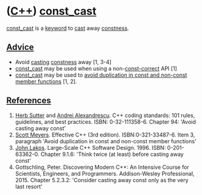 # ([C++](Cpp.md)) [const_cast](CppConst_cast.md)

[const_cast](CppConst_cast.md) is a [keyword](CppKeyword.md) to
[cast](CppCast.md) away [constness](CppConst.md).

## [Advice](CppAdvice.md)

-   Avoid [casting](CppCast.md) [constness](CppConst.md) away [1, 3-4]
-   [const_cast](CppConst_cast.md) may be used when using a non-[const-correct](CppConstCorrect.md) API [1] 
-   [const_cast](CppConst_cast.md) may be used to [avoid duplication in const and non-const member functions](CppAvoidDuplicationInConstAndNonConstMemberFunctions.md) [1, 2].

## [References](CppReferences.md)

1.  [Herb Sutter](CppHerbSutter.md) and [Andrei
    Alexandrescu](CppAndreiAlexandrescu.md). C++ coding standards: 101
    rules, guidelines, and best practices. ISBN: 0-32-111358-6. Chapter 94: 'Avoid 
    casting away const'
2.  [Scott Meyers](CppScottMeyers.md). Effective C++ (3rd edition). ISBN:0-321-33487-6. 
    Item 3, paragraph 'Avoid duplication in const
    and non-const member functions'
3.  [John Lakos](CppJohnLakos.md). Large-Scale C++ Software Design. 1996. ISBN: 0-201-63362-0. 
    Chapter 9.1.6: 'Think twice (at least) before casting away const'
4.  Gottschling, Peter. Discovering Modern C++: An Intensive Course for Scientists, Engineers, and Programmers. Addison-Wesley Professional, 2015.
    Chapter 5.2.3.2: 'Consider casting away const only as the very last resort'
 

